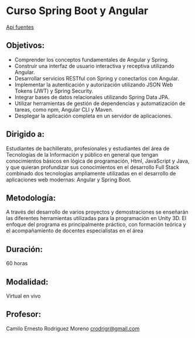 # Curso Spring  Boot y Angular

[Api fuentes](https://github.com/crodrigr/spring-boot-angular-confenalco-code/tree/master)

## Objetivos:

- Comprender los conceptos fundamentales de Angular y Spring.
- Construir una interfaz de usuario interactiva y receptiva utilizando Angular.
- Desarrollar servicios RESTful con Spring y conectarlos con Angular.
- Implementar la autenticación y autorización utilizando JSON Web Tokens (JWT) y Spring Security.
- Integrar bases de datos relacionales utilizando Spring Data JPA.
- Utilizar herramientas de gestión de dependencias y automatización de tareas, como npm, Angular CLI y Maven.
- Desplegar la aplicación completa en un servidor de aplicaciones.

## Dirigido a:

Estudiantes de bachillerato, profesionales y estudiantes del área de Tecnologías de la Información y público en general que tengan conocimientos básicos en lógica de programación, Html, JavaScript y Java, y que quieran profundizar sus conocimientos en el desarrollo Full Stack combinado dos tecnologías ampliamente utilizadas en el desarrollo de aplicaciones web modernas: Angular y Spring Boot.

## Metodología: 

A través del desarrollo de varios proyectos y demostraciones se enseñarán las diferentes herramientas utilizadas para la programación en Unity 3D.  El enfoque del programa es principalmente práctico, con formación teórica y el acompañamiento de docentes especialistas en el área

## Duración:
60 horas

## Modalidad:

Virtual en vivo

## Profesor:
Camilo Ernesto Rodriguez Moreno
crodrigr@gmail.com
